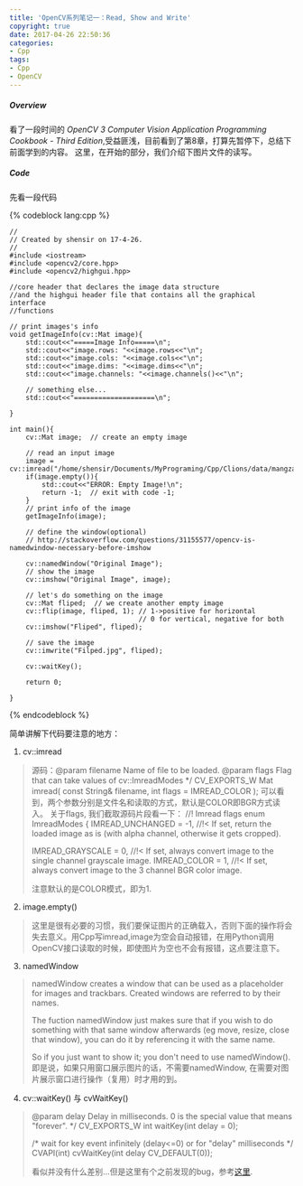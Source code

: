```yaml
---
title: 'OpenCV系列笔记一：Read, Show and Write'
copyright: true
date: 2017-04-26 22:50:36
categories:
- Cpp
tags:
- Cpp
- OpenCV
---
```


##### Overview

看了一段时间的 *OpenCV 3 Computer Vision Application Programming Cookbook - Third Edition*,受益匪浅，目前看到了第8章，打算先暂停下，总结下前面学到的内容。
这里，在开始的部分，我们介绍下图片文件的读写。


##### Code

先看一段代码

{% codeblock lang:cpp %}

    //
    // Created by shensir on 17-4-26.
    //
    #include <iostream>
    #include <opencv2/core.hpp>
    #include <opencv2/highgui.hpp>

    //core header that declares the image data structure
    //and the highgui header file that contains all the graphical interface
    //functions

    // print images's info
    void getImageInfo(cv::Mat image){
        std::cout<<"=====Image Info=====\n";
        std::cout<<"image.rows: "<<image.rows<<"\n";
        std::cout<<"image.cols: "<<image.cols<<"\n";
        std::cout<<"image.dims: "<<image.dims<<"\n";
        std::cout<<"image.channels: "<<image.channels()<<"\n";

        // something else...
        std::cout<<"====================\n";

    }

    int main(){
        cv::Mat image;  // create an empty image

        // read an input image
        image = cv::imread("/home/shensir/Documents/MyPrograming/Cpp/Clions/data/mangzai.jpg");
        if(image.empty()){
            std::cout<<"ERROR: Empty Image!\n";
            return -1;  // exit with code -1;
        }
        // print info of the image
        getImageInfo(image);

        // define the window(optional)
        // http://stackoverflow.com/questions/31155577/opencv-is-namedwindow-necessary-before-imshow

        cv::namedWindow("Original Image");
        // show the image
        cv::imshow("Original Image", image);

        // let's do something on the image
        cv::Mat fliped;  // we create another empty image
        cv::flip(image, fliped, 1); // 1->positive for horizontal
                                    // 0 for vertical, negative for both
        cv::imshow("Fliped", fliped);

        // save the image
        cv::imwrite("Filped.jpg", fliped);

        cv::waitKey();

        return 0;

    }



{% endcodeblock %}



简单讲解下代码要注意的地方：

1. cv::imread
>源码：@param filename Name of file to be loaded.
@param flags Flag that can take values of cv::ImreadModes
*/
CV_EXPORTS_W Mat imread( const String& filename, int flags = IMREAD_COLOR );
>可以看到，两个参数分别是文件名和读取的方式，默认是COLOR即BGR方式读入。
>关于flags, 我们截取源码片段看一下：
//! Imread flags
enum ImreadModes {
IMREAD_UNCHANGED = -1, //!< If set, return the loaded image as is (with alpha channel, otherwise it gets cropped).
>
>IMREAD_GRAYSCALE = 0,  //!< If set, always convert image to the single channel grayscale image.
>IMREAD_COLOR = 1,  //!< If set, always convert image to the 3 channel BGR color image.
>
>注意默认的是COLOR模式，即为1.
>

2. image.empty()
>这里是很有必要的习惯，我们要保证图片的正确载入，否则下面的操作将会失去意义。用Cpp写imread,image为空会自动报错，在用Python调用OpenCV接口读取的时候，即使图片为空也不会有报错，这点要注意下。

3. namedWindow
> namedWindow creates a window that can be used as a placeholder for images and trackbars. Created windows are referred to by their names.
>
>The fuction namedWindow just makes sure that if you wish to do something with that same window afterwards (eg move, resize, close that window), you can do it by referencing it with the same name.
>
>So if you just want to show it; you don't need to use namedWindow().
>即是说，如果只用窗口展示图片的话，不需要namedWindow, 在需要对图片展示窗口进行操作（复用）时才用的到。

4. cv::waitKey() 与 cvWaitKey()
>@param delay Delay in milliseconds. 0 is the special value that means "forever".
 */
CV_EXPORTS_W int waitKey(int delay = 0);
>
>/* wait for key event infinitely (delay<=0) or for "delay" milliseconds */
CVAPI(int) cvWaitKey(int delay CV_DEFAULT(0));
>
>看似并没有什么差别...但是这里有个之前发现的bug，参考[这里](http://datahonor.com/2017/02/22/OpenCV-Play-Video/).










